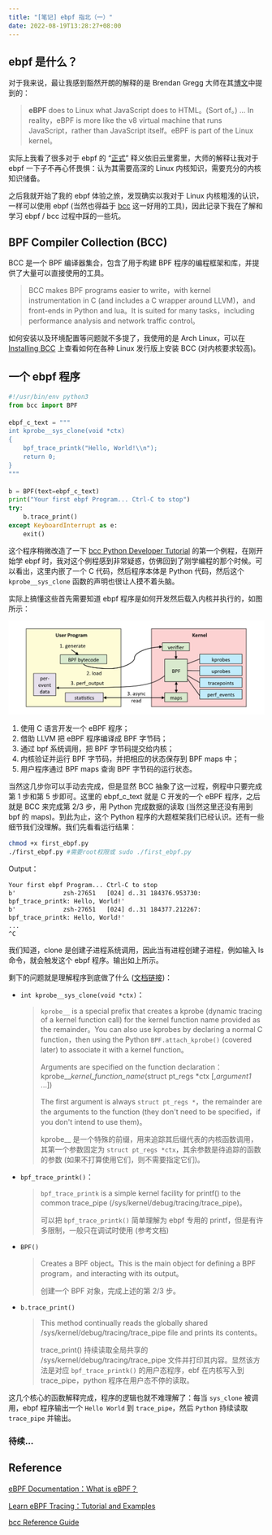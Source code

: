 ```yaml
---
title: "[笔记] ebpf 指北（一）"
date: 2022-08-19T13:28:27+08:00
---
```


## ebpf 是什么？

对于我来说，最让我感到豁然开朗的解释的是 Brendan Gregg 大师在其[博文](https://www.brendangregg.com/blog/2019-01-01/learn-ebpf-tracing.html)中提到的：

> **eBPF** does to Linux what JavaScript does to HTML。(Sort of。) … In reality，eBPF is more like the v8 virtual machine that runs JavaScript，rather than JavaScript itself。eBPF is part of the Linux kernel。

实际上我看了很多对于 ebpf 的 “[正式](https://ebpf.io/what-is-ebpf#what-is-ebpf)” 释义依旧云里雾里，大师的解释让我对于 ebpf 一下子不再心怀畏惧：认为其需要高深的 Linux 内核知识，需要充分的内核知识储备。

之后我就开始了我的 ebpf 体验之旅，发现确实以我对于 Linux 内核粗浅的认识，一样可以使用 ebpf (当然也得益于 [bcc](https://github.com/iovisor/bcc) 这一好用的工具)，因此记录下我在了解和学习 ebpf / bcc 过程中踩的一些坑。

## BPF Compiler Collection (BCC)

BCC 是一个 BPF 编译器集合，包含了用于构建 BPF 程序的编程框架和库，并提供了大量可以直接使用的工具。

> BCC makes BPF programs easier to write，with kernel instrumentation in C (and includes a C wrapper around LLVM)，and front-ends in Python and lua。It is suited for many tasks，including performance analysis and network traffic control。

如何安装以及环境配置等问题就不多提了，我使用的是 Arch Linux，可以在 [Installing BCC](https://github.com/iovisor/bcc/blob/master/INSTALL.md) 上查看如何在各种 Linux 发行版上安装 BCC (对内核要求较高)。

## 一个 ebpf 程序

```python
#!/usr/bin/env python3
from bcc import BPF

ebpf_c_text = """
int kprobe__sys_clone(void *ctx)
{
    bpf_trace_printk("Hello, World!\\n");
    return 0;
}
"""

b = BPF(text=ebpf_c_text)
print("Your first ebpf Program... Ctrl-C to stop")
try:
    b.trace_print()
except KeyboardInterrupt as e:
    exit()
```

这个程序稍微改造了一下 [bcc Python Developer Tutorial](https://github.com/iovisor/bcc/blob/master/docs/tutorial_bcc_python_developer.md) 的第一个例程，在刚开始学 ebpf 时，我对这个例程感到非常疑惑，仿佛回到了刚学编程的那个时候。可以看出，这里内嵌了一个 C 代码，然后程序本体是 Python 代码，然后这个 `kprobe__sys_clone` 函数的声明也很让人摸不着头脑。

实际上搞懂这些首先需要知道 ebpf 程序是如何开发然后载入内核并执行的，如图所示：

![ebpf](ebpf.png)

1. 使用 C 语言开发一个 eBPF 程序；
2. 借助 LLVM 把 eBPF 程序编译成 BPF 字节码；
3. 通过 bpf 系统调用，把 BPF 字节码提交给内核；
4. 内核验证并运行 BPF 字节码，并把相应的状态保存到 BPF maps 中；
5. 用户程序通过 BPF maps 查询 BPF 字节码的运行状态。

当然这几步你可以手动去完成，但是显然 BCC 抽象了这一过程，例程中只要完成第 1 步和第 5 步即可。这里的 ebpf_c_text 就是 C 开发的一个 eBPF 程序，之后就是 BCC 来完成第 2/3 步，用 Python 完成数据的读取 (当然这里还没有用到 bpf 的 maps)。到此为止，这个 Python 程序的大题框架我们已经认识。还有一些细节我们没理解。我们先看看运行结果：

```bash
chmod +x first_ebpf.py
./first_ebpf.py #需要root权限或 sudo ./first_ebpf.py
```

Output：

```text
Your first ebpf Program... Ctrl-C to stop
b'             zsh-27651   [024] d..31 184376.953730: bpf_trace_printk: Hello, World!'
b'             zsh-27651   [024] d..31 184377.212267: bpf_trace_printk: Hello, World!'
...
^C
```

我们知道，clone 是创建子进程系统调用，因此当有进程创建子进程，例如输入 ls 命令，就会触发这个 ebpf 程序。输出如上所示。

剩下的问题就是理解程序到底做了什么 ([文档链接](https://github.com/iovisor/bcc/blob/master/docs/reference_guide.md))：

+ `int kprobe__sys_clone(void *ctx)`：

    > `kprobe__` is a special prefix that creates a kprobe (dynamic tracing of a kernel function call) for the kernel function name provided as the remainder。You can also use kprobes by declaring a normal C function，then using the Python `BPF.attach_kprobe()` (covered later) to associate it with a kernel function。
    >
    > Arguments are specified on the function declaration：kprobe__*kernel_function_name*(struct pt_regs *ctx [,*argument1* ...])
    >
    > The first argument is always `struct pt_regs *`，the remainder are the arguments to the function (they don't need to be specified，if you don't intend to use them)。
    >
    > kprobe__ 是一个特殊的前缀，用来追踪其后缀代表的内核函数调用，其第一个参数固定为 `struct pt_regs *ctx`，其余参数是待追踪的函数的参数 (如果不打算使用它们，则不需要指定它们)。

+ `bpf_trace_printk()`：

    > `bpf_trace_printk` is a simple kernel facility for printf() to the common trace_pipe (/sys/kernel/debug/tracing/trace_pipe)。
    >
    > 可以把 `bpf_trace_printk()` 简单理解为 ebpf 专用的 printf，但是有许多限制，一般只在调试时使用 (参考文档)

+ `BPF()`

    > Creates a BPF object。This is the main object for defining a BPF program，and interacting with its output。
    >
    > 创建一个 BPF 对象，完成上述的第 2/3 步。

+ `b.trace_print()`

    > This method continually reads the globally shared /sys/kernel/debug/tracing/trace_pipe file and prints its contents。
    >
    > trace_print() 持续读取全局共享的 /sys/kernel/debug/tracing/trace_pipe 文件并打印其内容。显然该方法是对应 `bpf_trace_printk()` 的用户态程序，ebf 在内核写入到 trace_pipe，python 程序在用户态不停的读取。

这几个核心的函数解释完成，程序的逻辑也就不难理解了：每当 `sys_clone` 被调用，ebpf 程序输出一个 `Hello World` 到 `trace_pipe`，然后 `Python` 持续读取 `trace_pipe` 并输出。

### 待续…

## Reference

[eBPF Documentation：What is eBPF？](https://ebpf.io/what-is-ebpf)

[Learn eBPF Tracing：Tutorial and Examples](https://www.brendangregg.com/blog/2019-01-01/learn-ebpf-tracing.html)

[bcc Reference Guide](https://github.com/iovisor/bcc/blob/master/docs/reference_guide.md)
